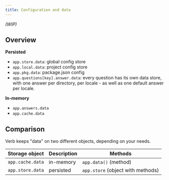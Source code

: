 ```yaml
---
title: Configuration and data
---
```


_(WIP)_

## Overview

**Persisted**

* `app.store.data`: global config store
* `app.local.data`: project config store
* `app.pkg.data`: package.json config
* `app.questions[key].answer.data`: every question has its own data store, with one answer per directory, per locale - as well as one default answer per locale.

**In-memory**

- `app.answers.data`
- `app.cache.data`


## Comparison

Verb keeps "data" on two different objects, depending on your needs.

| **Storage object** | **Description** | **Methods** |
| --- | --- | --- |
| `app.cache.data` | in-memory | `app.data()` (method) |
| `app.store.data` | persisted | `app.store` (object with methods) |

